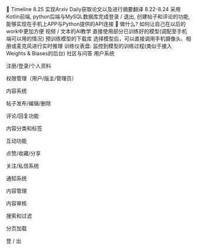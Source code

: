 

💫 Timeline
8.25 实现Arxiv Daily获取论文以及进行摘要翻译
8.22-8.24 采用Kotlin前端, python后端与MySQL数据库完成登录 / 退出, 创建帖子和评论的功能, 能够实现在手机上APP与Python提供的API连接
🤔 做什么? 如何让自己在以后的work中更加方便
视频 / 文本的AI教学
直接使用部分已训练好的模型(调配至手机端可以用的情况)
预训练模型的下载库
选择模型后，可以直接调用手机摄像头、相册或麦克风进行实时推理
训练仪表盘: 监控到模型的训练过程(类似于接入Weights & Biases的后台)
社区与问答
用户系统

注册/登录/个人资料

权限管理（用户/版主/管理员）

内容系统

帖子发布/编辑/删除

评论/回复功能

内容分类和标签

互动功能

点赞/收藏/分享

关注/私信系统

通知系统

内容管理

内容审核

搜索和过滤

分页加载

登 / 出
